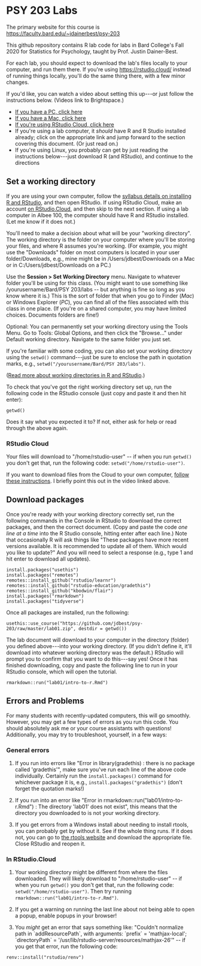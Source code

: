 # PSY 203 Labs

The primary website for this course is <https://faculty.bard.edu/~jdainerbest/psy-203>

This github repository contains R lab code for labs in Bard College's Fall 2020 for Statistics for Psychology, taught by Prof. Justin Dainer-Best. 

For each lab, you should expect to download the lab's files locally to your computer, and run them there. If you're using https://rstudio.cloud/ instead of running things locally, you'll do the same thing there, with a few minor changes.

If you'd like, you can watch a video about setting this up---or just follow the instructions below. (Videos link to Brightspace.)

* <a href="https://bardcollege.brightspace.com/d2l/le/content/6809/viewContent/11977/View" target="_blank">If you have a PC, click here</a>
* <a href="https://bardcollege.brightspace.com/d2l/le/content/6809/viewContent/12005/View" target="_blank">If you have a Mac, click here</a>
* <a href="https://bardcollege.brightspace.com/d2l/le/content/6809/viewContent/11978/View" target="_blank">If you're using RStudio Cloud, click here</a>
* If you're using a lab computer, it *should* have R and R Studio installed already; click on the appropriate link and jump forward to the section covering this document. (Or just read on.)
* If you're using Linux, you probably can get by just reading the instructions below---just download R (and RStudio), and continue to the directions

## Set a working directory

If you are using your own computer, follow the [syllabus details on installing R and RStudio](https://faculty.bard.edu/~jdainerbest/psy-203/syllabus.html#installing-r-and-rstudio-on-your-own-computer), and then open RStudio. If using RStudio Cloud, make an account [on RStudio.Cloud](https://rstudio.cloud/), and then skip to the next section. If using a lab computer in Albee 100, the computer should have R and RStudio installed. (Let me know if it does not.)

You'll need to make a decision about what will be your "working directory". The working directory is the folder on your computer where you'll be storing your files, and where R assumes you're working. (For example, you might use the "Downloads" folder on most computers is located in your user folder/Downloads, e.g., mine might be in /Users/jdbest/Downloads on a Mac or in C:/Users/jdbest/Downloads on a PC.) 

Use the **Session > Set Working Directory** menu. Navigate to whatever folder you'll be using for this class. (You might want to use something like /yourusername/Bard/PSY 203/labs -- but anything is fine so long as you know where it is.) This is the sort of folder that when you go to Finder (*Mac*) or Windows Explorer (*PC*), you can find all of the files associated with this class in one place. (If you're on a shared computer, you may have limited choices. Documents folders are fine!)

Optional: You can permanently set your working directory using the Tools Menu. Go to Tools: Global Options, and then click the "Browse..." under Default working directory. Navigate to the same folder you just set.

If you're familiar with some coding, you can also set your working directory using the `setwd()` command---just be sure to enclose the path in quotation marks, e.g., `setwd("/yourusername/Bard/PSY 203/labs")`. 

([Read more about working directories in R and RStudio](https://support.rstudio.com/hc/en-us/articles/200711843-Working-Directories-and-Workspaces).)

To check that you've got the right working directory set up, run the following code in the RStudio console (just copy and paste it and then hit enter):

```
getwd()
```

Does it say what you expected it to? If not, either ask for help or read through the above again.

### RStudio Cloud

Your files will download to "/home/rstudio-user" -- if when you run `getwd()` you don't get that, run the following code: `setwd("/home/rstudio-user")`. 

If you want to download files from the Cloud to your own computer, [follow these instructions](https://support.rstudio.com/hc/en-us/articles/200713893-Uploading-and-Downloading-Files). I briefly point this out in the video linked above.

## Download packages

Once you're ready with your working directory correctly set, run the following commands in the Console in RStudio to download the correct packages, and then the correct document. (Copy and paste the code _one line at a time_ into the R Studio console, hitting enter after each line.) Note that occasionally R will ask things like "These packages have more recent versions available. It is recommended to update all of them. Which would you like to update?" And you will need to select a response (e.g., type 1 and hit enter to download all updates).

```
install.packages("usethis")
install.packages("remotes")
remotes::install_github("rstudio/learnr")
remotes::install_github("rstudio-education/gradethis")
remotes::install_github("kbodwin/flair")
install.packages("rmarkdown")
install.packages("tidyverse")
```

Once all packages are installed, run the following:

```
usethis::use_course("https://github.com/jdbest/psy-203/raw/master/lab01.zip", destdir = getwd())
```

The lab document will download to your computer in the directory (folder) you defined above---into your working directory. (If you didn't define it, it'll download into whatever working directory was the default.) RStudio will prompt you to confirm that you want to do this---say yes! Once it has finished downloading, copy and paste the following line to run in your RStudio console, which will open the tutorial. 

```
rmarkdown::run("lab01/intro-to-r.Rmd")
```

## Errors and Problems

For many students with recently-updated computers, this will go smoothly. However, you may get a few types of errors as you run this code. You should absolutely ask me or your course assistants with questions! Additionally, you may try to troubleshoot, yourself, in a few ways:

### General errors

1. If you run into errors like "Error in library(gradethis) : there is no package called 'gradethis'", make sure you've run each line of the above code individually. Certainly run the `install.packages()` command for whichever package it is, e.g., `install.packages("gradethis")` (don't forget the quotation marks!)

2. If you run into an error like "Error in rmarkdown::run("lab01/intro-to-r.Rmd") : The directory 'lab01' does not exist", this means that the directory you downloaded to is not your working directory. 

3. If you get errors from a Windows install about needing to install rtools, you can probably get by without it. See if the whole thing runs. If it does not, you can go to [the rtools website](https://cran.r-project.org/bin/windows/Rtools/) and download the appropriate file. Close RStudio and reopen it. 

### In RStudio.Cloud

1. Your working directory might be different from where the files downloaded. They will likely download to "/home/rstudio-user" -- if when you run `getwd()` you don't get that, run the following code: `setwd("/home/rstudio-user")`. Then try running `rmarkdown::run("lab01/intro-to-r.Rmd")`. 

2. If you get a warning on running the last line about not being able to open a popup, enable popups in your browser! 

3. You *might* get an error that says something like: "Couldn't normalize path in \`addResourcePath\`, with arguments: \`prefix\` = 'mathjax-local'; \`directoryPath\` = '/usr/lib/rstudio-server/resources/mathjax-26'" -- if you get that error, run the following code:

```
renv::install("rstudio/renv")
```